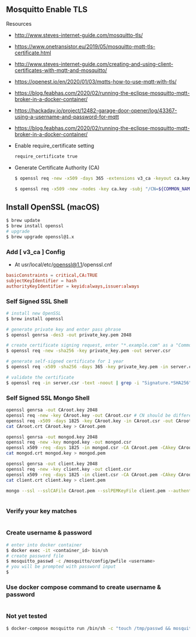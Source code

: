 ## Mosquitto Enable TLS



Resources

* http://www.steves-internet-guide.com/mosquitto-tls/
* https://www.onetransistor.eu/2019/05/mosquitto-mqtt-tls-certificate.html
* http://www.steves-internet-guide.com/creating-and-using-client-certificates-with-mqtt-and-mosquitto/
* https://openest.io/en/2020/01/03/mqtts-how-to-use-mqtt-with-tls/
* https://blog.feabhas.com/2020/02/running-the-eclipse-mosquitto-mqtt-broker-in-a-docker-container/
* https://hackaday.io/project/12482-garage-door-opener/log/43367-using-a-username-and-password-for-mqtt
* https://blog.feabhas.com/2020/02/running-the-eclipse-mosquitto-mqtt-broker-in-a-docker-container/



* Enable require_certificate setting

  ```bash
  require_certificate true		
  ```

* Generate Certificate Authority (CA)

  ```bash
  $ openssl req -new -x509 -days 365 -extensions v3_ca -keyout ca.key -out ca.crt -subj "/C=RO/ST=Home/L=Home/O=OneTransistor/OU=OneTransistor/CN=onetransistor.eu"
  ```

  ```bash
  $ openssl req -x509 -new -nodes -key ca.key -subj "/CN=${COMMON_NAME}" -days 3650 -reqexts v3_req -extensions v3_ca -out ca.crt -config /usr/local/etc/openssl@1.1/openssl.cnf
  ```

  

## Install OpenSSL (macOS)

```bash
$ brew update
$ brew install openssl
# upgrade
$ brew upgrade openssl@1.x
```

### Add [ v3_ca ] Config

* At usr/local/etc/openssl@1.1/openssl.cnf

```cnf
basicConstraints = critical,CA:TRUE
subjectKeyIdentifier = hash
authorityKeyIdentifier = keyid:always,issuer:always
```

### Self Signed SSL Shell

```bash
# install new OpenSSL
$ brew install openssl

# generate private key and enter pass phrase
$ openssl genrsa -des3 -out private_key.pem 2048

# create certificate signing request, enter "*.example.com" as a "Common Name", leave "challenge password" blank
$ openssl req -new -sha256 -key private_key.pem -out server.csr

# generate self-signed certificate for 1 year
$ openssl req -x509 -sha256 -days 365 -key private_key.pem -in server.csr -out server.pem

# validate the certificate
$ openssl req -in server.csr -text -noout | grep -i "Signature.*SHA256" && echo "All is well" || echo "This certificate doesn't work in 2017! You must update OpenSSL to generate a widely-compatible certificate"

```

### Self Signed SSL Mongo Shell

```bash
openssl genrsa -out CAroot.key 2048
openssl req -new -key CAroot.key -out CAroot.csr # CN should be different from the certificates below
openssl req -x509 -days 1825 -key CAroot.key -in CAroot.csr -out CAroot.crt
cat CAroot.crt CAroot.key > CAroot.pem

openssl genrsa -out mongod.key 2048
openssl req -new -key mongod.key -out mongod.csr
openssl x509 -req -days 1825 -in mongod.csr -CA CAroot.pem -CAkey CAroot.key -CAcreateserial -out mongod.crt
cat mongod.crt mongod.key > mongod.pem

openssl genrsa -out client.key 2048
openssl req -new -key client.key -out client.csr
openssl x509 -req -days 1825 -in client.csr -CA CAroot.pem -CAkey CAroot.key -CAcreateserial -out client.crt
cat client.crt client.key > client.pem

mongo --ssl --sslCAFile CAroot.pem --sslPEMKeyFile client.pem --authenticationDatabase production -u user -p password --host mongo.host --port 27018
	
```

### Verify your key matches

```

```

### Create username & password

```bash
# enter into docker container
$ docker exec -it <container_id> bin/sh
# create password file
$ mosquitto_passwd -c /mosquitto/config/pwfile <username>
# you will be prompted with password input
$ 
```

### Use docker compose command to create username & password

```bash

```

### Not yet tested

```bash
$ docker-compose mosquitto run /bin/sh -c "touch /tmp/passwd && mosquitto_passwd -b /tmp/passwd [username] [password] && cat /tmp/passwd && rm /tmp/passwd" > mosquitto/etc/passwd
```

